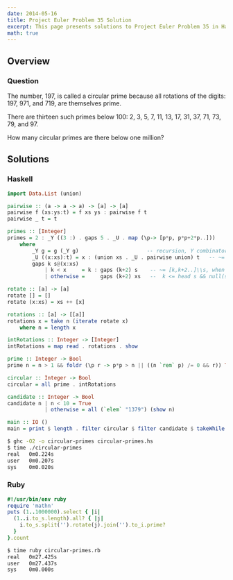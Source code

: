 ```yaml
---
date: 2014-05-16
title: Project Euler Problem 35 Solution
excerpt: This page presents solutions to Project Euler Problem 35 in Haskell and Ruby.
math: true
---
```



## Overview


### Question

The number, 197, is called a circular prime because all rotations of the digits: 197, 971, and 719, are themselves prime.

There are thirteen such primes below 100: 2, 3, 5, 7, 11, 13, 17, 31, 37, 71, 73, 79, and 97.

How many circular primes are there below one million?






## Solutions

### Haskell

```haskell
import Data.List (union)

pairwise :: (a -> a -> a) -> [a] -> [a]
pairwise f (xs:ys:t) = f xs ys : pairwise f t
pairwise _ t = t

primes :: [Integer]
primes = 2 : _Y ((3 :) . gaps 5 . _U . map (\p-> [p*p, p*p+2*p..]))
    where
        _Y g = g (_Y g)                      -- recursion, Y combinator
        _U ((x:xs):t) = x : (union xs . _U . pairwise union) t   -- ~= nub.sort.concat
        gaps k s@(x:xs) 
            | k < x     = k : gaps (k+2) s    -- ~= [k,k+2..]\\s, when
            | otherwise =     gaps (k+2) xs   --  k <= head s && null(s\\[k,k+2..])

rotate :: [a] -> [a]
rotate [] = []
rotate (x:xs) = xs ++ [x]

rotations :: [a] -> [[a]]
rotations x = take n (iterate rotate x)
    where n = length x

intRotations :: Integer -> [Integer]
intRotations = map read . rotations . show

prime :: Integer -> Bool
prime n = n > 1 && foldr (\p r -> p*p > n || ((n `rem` p) /= 0 && r)) True primes

circular :: Integer -> Bool
circular = all prime . intRotations

candidate :: Integer -> Bool
candidate n | n < 10 = True
            | otherwise = all (`elem` "1379") (show n)

main :: IO ()
main = print $ length . filter circular $ filter candidate $ takeWhile (< 1000000) primes
```


```bash
$ ghc -O2 -o circular-primes circular-primes.hs
$ time ./circular-primes
real   0m0.224s
user   0m0.207s
sys    0m0.020s
```



### Ruby

```ruby
#!/usr/bin/env ruby
require 'mathn'
puts (1..1000000).select { |i|
  (1..i.to_s.length).all? { |j|
    i.to_s.split('').rotate(j).join('').to_i.prime?
  }
}.count
```


```bash
$ time ruby circular-primes.rb
real   0m27.425s
user   0m27.437s
sys    0m0.000s
```


